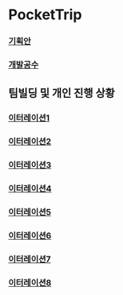 # PocketTrip

### [기획안](https://maze-mozzarella-6e5.notion.site/c4afe84b8d084560a152ad8b480c2fa3)
### [개발공수](https://maze-mozzarella-6e5.notion.site/8ead788b3ea940b0a4cb1aade1a17555)

## 팀빌딩 및 개인 진행 상황
### [이터레이션1](https://maze-mozzarella-6e5.notion.site/1-11-15-11-17-01646bdf477f421e8dbec571acd17671)
### [이터레이션2](https://maze-mozzarella-6e5.notion.site/2-11-18-11-21-246993fa06484accb01c3c50e4ad21f7)
### [이터레이션3](https://maze-mozzarella-6e5.notion.site/3-11-22-11-24-b205f83f03f04757a253d15bb94ff323)
### [이터레이션4](https://maze-mozzarella-6e5.notion.site/4-11-25-11-28-5b4d5d307cdf4397a40c45718a0a8f9f)
### [이터레이션5](https://maze-mozzarella-6e5.notion.site/5-11-29-12-1-56f807d7854141b0b97aa6ee9ba56081)
### [이터레이션6](https://maze-mozzarella-6e5.notion.site/6-12-2-12-5-b4c901309ab1465da7a4f745ad025ef2)
### [이터레이션7](https://maze-mozzarella-6e5.notion.site/7-12-6-12-8-7e6dcc01552a4273a924b1f0c86a2741)
### [이터레이션8](https://maze-mozzarella-6e5.notion.site/8-12-9-12-12-7d1048f426d7440f993d8cd7f8659762)
